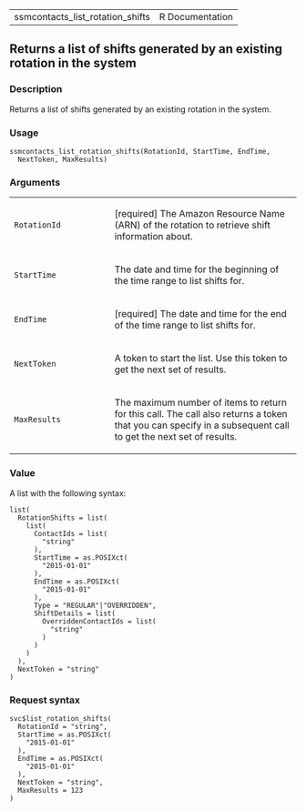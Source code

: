 <table style="width: 100%;">
<tbody>
<tr class="odd">
<td>ssmcontacts_list_rotation_shifts</td>
<td style="text-align: right;">R Documentation</td>
</tr>
</tbody>
</table>

## Returns a list of shifts generated by an existing rotation in the system

### Description

Returns a list of shifts generated by an existing rotation in the
system.

### Usage

    ssmcontacts_list_rotation_shifts(RotationId, StartTime, EndTime,
      NextToken, MaxResults)

### Arguments

<table>
<colgroup>
<col style="width: 35%" />
<col style="width: 65%" />
</colgroup>
<tbody>
<tr class="odd">
<td><code
id="ssmcontacts_list_rotation_shifts_:_RotationId">RotationId</code></td>
<td><p>[required] The Amazon Resource Name (ARN) of the rotation to
retrieve shift information about.</p></td>
</tr>
<tr class="even">
<td><code
id="ssmcontacts_list_rotation_shifts_:_StartTime">StartTime</code></td>
<td><p>The date and time for the beginning of the time range to list
shifts for.</p></td>
</tr>
<tr class="odd">
<td><code
id="ssmcontacts_list_rotation_shifts_:_EndTime">EndTime</code></td>
<td><p>[required] The date and time for the end of the time range to
list shifts for.</p></td>
</tr>
<tr class="even">
<td><code
id="ssmcontacts_list_rotation_shifts_:_NextToken">NextToken</code></td>
<td><p>A token to start the list. Use this token to get the next set of
results.</p></td>
</tr>
<tr class="odd">
<td><code
id="ssmcontacts_list_rotation_shifts_:_MaxResults">MaxResults</code></td>
<td><p>The maximum number of items to return for this call. The call
also returns a token that you can specify in a subsequent call to get
the next set of results.</p></td>
</tr>
</tbody>
</table>

### Value

A list with the following syntax:

    list(
      RotationShifts = list(
        list(
          ContactIds = list(
            "string"
          ),
          StartTime = as.POSIXct(
            "2015-01-01"
          ),
          EndTime = as.POSIXct(
            "2015-01-01"
          ),
          Type = "REGULAR"|"OVERRIDDEN",
          ShiftDetails = list(
            OverriddenContactIds = list(
              "string"
            )
          )
        )
      ),
      NextToken = "string"
    )

### Request syntax

    svc$list_rotation_shifts(
      RotationId = "string",
      StartTime = as.POSIXct(
        "2015-01-01"
      ),
      EndTime = as.POSIXct(
        "2015-01-01"
      ),
      NextToken = "string",
      MaxResults = 123
    )
